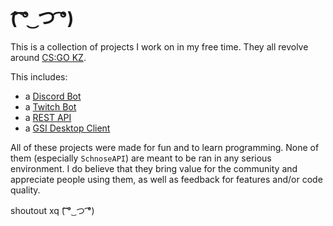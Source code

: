 # (͡ ͡° ͜ つ ͡͡°)

This is a collection of projects I work on in my free time. They all revolve around
[CS:GO KZ](https://forum.gokz.org/).

This includes:
- a [Discord Bot](https://github.com/Schnose/DiscordBot)
- a [Twitch Bot](https://github.com/Schnose/TwitchBot)
- a [REST API](https://github.com/Schnose/SchnoseAPI)
- a [GSI Desktop Client](https://github.com/Schnose/GSIClient)

All of these projects were made for fun and to learn programming. None of them (especially
`SchnoseAPI`) are meant to be ran in any serious environment. I do believe that they bring value for
the community and appreciate people using them, as well as feedback for features and/or code
quality.

shoutout xq (͡ ͡° ͜ つ ͡͡°)

